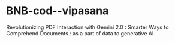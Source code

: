 # BNB-cod--vipasana
Revolutionizing PDF Interaction with Gemini 2.0 : Smarter Ways to Comprehend Documents : as a part of data to generative AI 
